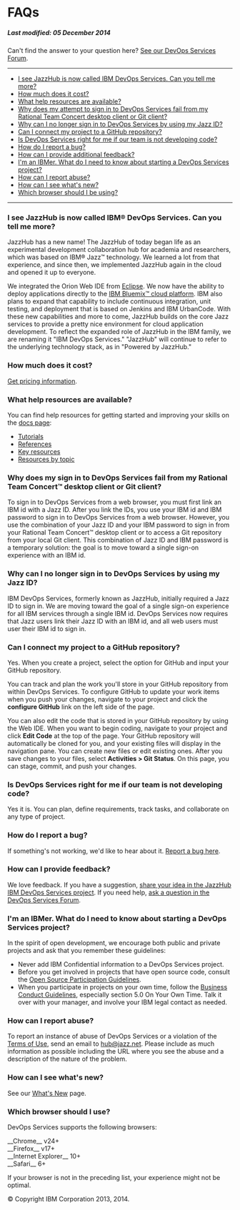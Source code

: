 # FAQs
##### Last modified: 05 December 2014

Can't find the answer to your question here? [See our DevOps Services Forum](https://developer.ibm.com/answers/questions/?community=devops-services).
____

-   [I see JazzHub is now called IBM DevOps Services. Can you tell me
    more?](#q1)
-   [How much does it cost?](#q2)
-   [What help resources are available?](#q17)
-   [Why does my attempt to sign in to DevOps Services fail from my Rational Team
    Concert desktop client or Git client?](#rtcgit)
-   [Why can I no longer sign in to DevOps Services by using my Jazz ID?](#login)
-   [Can I connect my project to a GitHub repository?](#git)
-   [Is DevOps Services right for me if our team is not developing
    code?](#q5)
-   [How do I report a bug?](#q7)
-   [How can I provide additional feedback?](#q8)
-   [I'm an IBMer. What do I need to know about starting a DevOps
    Services project?](#ibmer)
-   [How can I report abuse?](#q18)
-   [How can I see what's new?](#q19)
-   [Which browser should I be using?](#q20)

____

<a name="q1"></a>

### I see JazzHub is now called IBM&reg; DevOps Services. Can you tell me more? 

JazzHub has a new name! The JazzHub of today began life as an experimental development collaboration hub for 
academia and researchers, which was based on IBM&reg; Jazz&trade; technology. We learned a lot from that 
experience, and since then, we implemented JazzHub again in the cloud and opened it up to everyone.

We integrated the Orion Web IDE from [Eclipse](http://eclipse.org/ "Eclipse").  We now have the ability to deploy applications directly to the [IBM Bluemix&trade; cloud platform](https://bluemix.net/ "Bluemix"). IBM also 
plans to expand that capability to include continuous integration, unit testing, and deployment that is based 
on Jenkins and IBM UrbanCode. With these new capabilities and more to come, JazzHub builds on the core 
Jazz services to provide a pretty nice environment for cloud application development. 
To reflect the expanded role of JazzHub in the IBM family, we are renaming it "IBM DevOps Services." 
"JazzHub" will continue to refer to the underlying technology stack, as in "Powered by JazzHub."

<a name="q2"></a>

### How much does it cost?

[Get pricing information](/learn/cost).

<a name="q17"></a>

### What help resources are available? 

You can find help resources for getting started and improving your skills on the [docs page](/docs):
* [Tutorials](/docs/all#tut)
* [References](/docs/all#ref)
* [Key resources](/docs#key-resources)
* [Resources by topic](/docs#topics)

<a name="rtcgit"></a>

### Why does my sign in to DevOps Services fail from my Rational Team Concert&trade; desktop client or Git client? 

To sign in to DevOps Services from a web browser, you must first link an IBM id with a Jazz ID. After you link the IDs, you use your IBM id and IBM password to 
sign in to DevOps Services from a web browser. However, you use the combination of your Jazz ID and
 your IBM password to sign in from your Rational Team Concert&trade; desktop client or to access a Git 
 repository from your local Git client. This combination of Jazz ID and IBM password is a temporary 
 solution: the goal is to move toward a single sign-on experience with an IBM id.

<a name="login"></a>

### Why can I no longer sign in to DevOps Services by using my Jazz ID?

IBM DevOps Services, formerly known as JazzHub, initially required a Jazz ID 
to sign in. We are moving toward the goal of a single sign-on experience for all IBM services 
through a single IBM id. DevOps Services now requires that Jazz users link 
their Jazz ID with an IBM id, and all web users must user their IBM id to 
sign in.  

<a name="git"></a>

### Can I connect my project to a GitHub repository? 

Yes. When you create a project, select the option for GitHub and input your GitHub repository.

You can track and plan the work you'll store in your GitHub repository from within DevOps Services. To configure GitHub to update your work items when you push your changes, navigate to your project and click the **configure GitHub** link on the left side of the page.

You can also edit the code that is stored in your GitHub repository by using the Web IDE. When you want to begin coding, navigate to your project and click **Edit Code** at the top of the page. Your GitHub repository will automatically be cloned for you, and your existing files will display in the navigation pane. You can create new files or edit existing ones. After you save changes to your files, select **Activities \> Git Status**. On this page, you can stage, commit, and push your changes.

<a name="q5"></a>

### Is DevOps Services right for me if our team is not developing code? 

Yes it is. You can plan, define requirements, track tasks, and collaborate on any type of project.

<a name="q7"></a>

### How do I report a bug? 

If something's not working, we'd like to hear about it. [Report a bug here](https://hub.jazz.net/ccm01/web/projects/srich%20%7C%20JazzHub#action=com.ibm.team.dashboard.viewDashboard).

<a name="q8"></a>

### How can I provide feedback?

We love feedback. If you have a suggestion, [share your idea in the JazzHub IBM DevOps Services project](https://hub.jazz.net/ccm01/web/projects/srich%20%7C%20JazzHub#action=com.ibm.team.dashboard.viewDashboard).
If you need help, [ask a question in the DevOps Services Forum](https://developer.ibm.com/answers/questions/?community=devops-services).

<a name="ibmer"></a>

### I'm an IBMer. What do I need to know about starting a DevOps Services project? 

In the spirit of open development, we encourage both public and private
projects and ask that you remember these guidelines:

- Never add IBM Confidential information to a DevOps Services project. 
- Before you get involved in projects that have open source code, consult the [Open Source Participation Guidelines](https://w3-connections.ibm.com/wikis/home?lang=en-us#!/wiki/W783ba5fa6c1a_40b3_945a_07d0eb0115bd).
- When you participate in projects on your own time, follow the [Business Conduct Guidelines](http://w3-03.ibm.com/ibm/documents/corpdocweb.nsf/ContentDocsByTitle/Business+Conduct+Guidelines), especially section 5.0 On Your Own Time. Talk it over with your manager, and involve your IBM legal contact
  as needed.

<a name="q18"></a>

### How can I report abuse? 

To report an instance of abuse of DevOps Services or a violation of the
[Terms of Use](/terms), send an email to [hub@jazz.net](mailto:hub@jazz.net?Subject=Reporting%20abuse%20of%20JazzHub&Body=Please%20include%20the%20following%20information%3A%0A%0A%20-%20Your%20email%20address%3A%0A%20-%20The%20URL%28s%29%20where%20you%20observed%20abuse%20on%20Jazzhub%3A%0A%20-%20Any%20other%20details%20you%20feel%20could%20help%20in%20our%20investigation%20of%20this%20issue%3A%0A%0AThank%20you%20for%20your%20report%2C%0A%0AThe%20JazzHub%20Team). 
Please include as much information as possible including the URL where you see the abuse and a description of the nature of the problem.

<a name="q19"></a>

### How can I see what's new?

See our [What's New](/whatsnew) page.

<a name="q20"></a>
### Which browser should I use? 

DevOps Services supports the following browsers:

<div class="jh-columns">
	<div class="f_left google-chrome pts pbs mrxs ">
		__Chrome__ v24+
	</div>
	<div class="f_left mozilla-firefox pts pbs mrxs ">
		__Firefox__ v17+
	</div>
	<div class="f_left microsoft-ie pts pbs mrxs ">
		__Internet Explorer__ 10+
	</div>
	<div class="f_left apple-safari pts pbs">
		__Safari__ 6+
	</div>
</div>


If your browser is not in the preceding list, your experience might not be optimal.


&copy; Copyright IBM Corporation 2013, 2014.
